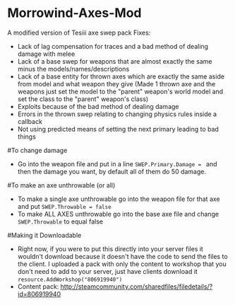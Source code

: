 # Morrowind-Axes-Mod
A modified version of Tesiii axe swep pack
Fixes:
- Lack of lag compensation for traces and a bad method of dealing damage with melee
- Lack of a base swep for weapons that are almost exactly the same minus the models/names/descriptions
- Lack of a base entity for thrown axes which are exactly the same aside from model and what weapon they give (Made 1 thrown axe and the weapons just set the model to the "parent" weapon's world model and set the class to the "parent" weapon's class)
- Exploits because of the bad method of dealing damage
- Errors in the thrown swep relating to changing physics rules inside a callback
- Not using predicted means of setting the next primary leading to bad things

#To change damage
- Go into the weapon file and put in a line `SWEP.Primary.Damage = ` and then the damage you want, by default all of them do 50 damage.

#To make an axe unthrowable (or all)
- To make a single axe unthrowable go into the weapon file for that axe and put `SWEP.Throwable = false`
- To make ALL AXES unthrowable go into the base axe file and change `SWEP.Throwable` to equal false

#Making it Downloadable
- Right now, if you were to put this directly into your server files it wouldn't download because it doesn't have the code to send the files to the client. I uploaded a pack with only the content to workshop that you don't need to add to your server, just have clients download it `resource.AddWorkshop("806919940")` 
- Content pack: http://steamcommunity.com/sharedfiles/filedetails/?id=806919940
